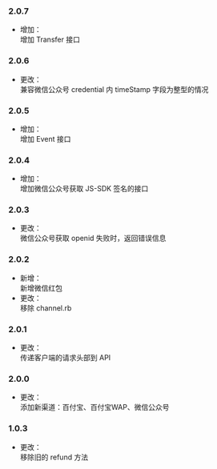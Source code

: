 ### 2.0.7
* 增加：<br>
增加 Transfer 接口

### 2.0.6
* 更改：<br>
兼容微信公众号 credential 内 timeStamp 字段为整型的情况

### 2.0.5
* 增加：<br>
增加 Event 接口

### 2.0.4
* 增加：<br>
增加微信公众号获取 JS-SDK 签名的接口

### 2.0.3
* 更改：<br>
微信公众号获取 openid 失败时，返回错误信息

### 2.0.2
* 新增：<br>
新增微信红包
* 更改：<br>
移除 channel.rb

### 2.0.1
* 更改：<br>
传递客户端的请求头部到 API

### 2.0.0
* 更改：<br>
添加新渠道：百付宝、百付宝WAP、微信公众号

### 1.0.3
* 更改：<br>
移除旧的 refund 方法